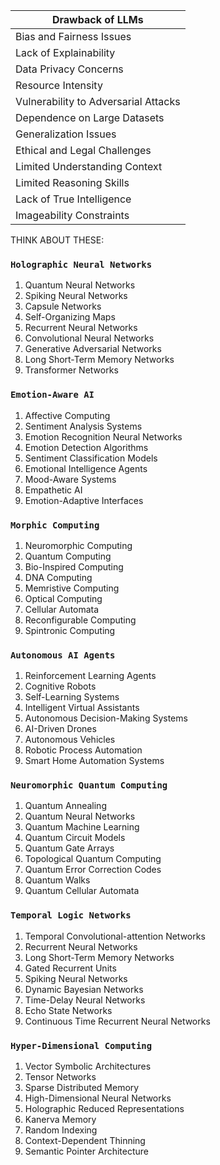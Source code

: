 | Drawback   of  LLMs                      |
|----------------------------------|
| Bias and Fairness Issues         |
| Lack of Explainability           |
| Data Privacy Concerns            |
| Resource Intensity               |
| Vulnerability to Adversarial Attacks |
| Dependence on Large Datasets     |
| Generalization Issues            |
| Ethical and Legal Challenges     |
| Limited Understanding Context    |
| Limited Reasoning Skills         |
| Lack of True Intelligence        |
| Imageability Constraints         |



THINK ABOUT THESE:

### `Holographic Neural Networks`
1. Quantum Neural Networks
2. Spiking Neural Networks
3. Capsule Networks
4. Self-Organizing Maps
5. Recurrent Neural Networks
6. Convolutional Neural Networks
7. Generative Adversarial Networks
8. Long Short-Term Memory Networks
9. Transformer Networks

### `Emotion-Aware AI`
1. Affective Computing
2. Sentiment Analysis Systems
3. Emotion Recognition Neural Networks
4. Emotion Detection Algorithms
5. Sentiment Classification Models
6. Emotional Intelligence Agents
7. Mood-Aware Systems
8. Empathetic AI
9. Emotion-Adaptive Interfaces

### `Morphic Computing`
1. Neuromorphic Computing
2. Quantum Computing
3. Bio-Inspired Computing
4. DNA Computing
5. Memristive Computing
6. Optical Computing
7. Cellular Automata
8. Reconfigurable Computing
9. Spintronic Computing

### `Autonomous AI Agents`
1. Reinforcement Learning Agents
2. Cognitive Robots
3. Self-Learning Systems
4. Intelligent Virtual Assistants
5. Autonomous Decision-Making Systems
6. AI-Driven Drones
7. Autonomous Vehicles
8. Robotic Process Automation
9. Smart Home Automation Systems

### `Neuromorphic Quantum Computing`

1. Quantum Annealing
2. Quantum Neural Networks
3. Quantum Machine Learning
4. Quantum Circuit Models
5. Quantum Gate Arrays
6. Topological Quantum Computing
7. Quantum Error Correction Codes
8. Quantum Walks
9. Quantum Cellular Automata

### `Temporal Logic Networks`
1. Temporal Convolutional-attention Networks
2. Recurrent Neural Networks
3. Long Short-Term Memory Networks
4. Gated Recurrent Units
5. Spiking Neural Networks
6. Dynamic Bayesian Networks
7. Time-Delay Neural Networks
8. Echo State Networks
9. Continuous Time Recurrent Neural Networks

### `Hyper-Dimensional Computing`
1. Vector Symbolic Architectures
2. Tensor Networks
3. Sparse Distributed Memory
4. High-Dimensional Neural Networks
5. Holographic Reduced Representations
6. Kanerva Memory
7. Random Indexing
8. Context-Dependent Thinning
9. Semantic Pointer Architecture